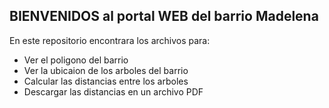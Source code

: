 ## BIENVENIDOS al portal WEB del barrio Madelena

En este repositorio encontrara los archivos para:

* Ver el poligono del barrio
* Ver la ubicaion de los arboles del barrio
* Calcular las distancias entre los arboles
* Descargar las distancias en un archivo PDF